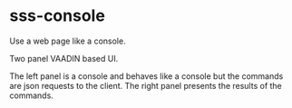 # sss-console
Use a web page like a console.

Two panel VAADIN based UI.

The left panel is a console and behaves like a console but the commands are json requests to the client.
The right panel presents the results of the commands.

